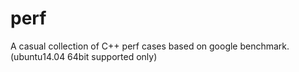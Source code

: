 # perf

A casual collection of C++ perf cases based on google benchmark. (ubuntu14.04 64bit supported only)
